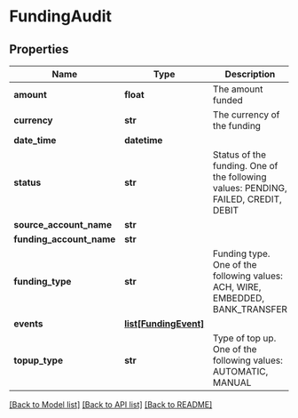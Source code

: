 # FundingAudit

## Properties
Name | Type | Description | Notes
------------ | ------------- | ------------- | -------------
**amount** | **float** | The amount funded | [optional] 
**currency** | **str** | The currency of the funding | [optional] 
**date_time** | **datetime** |  | [optional] 
**status** | **str** | Status of the funding. One of the following values: PENDING, FAILED, CREDIT, DEBIT | [optional] 
**source_account_name** | **str** |  | [optional] 
**funding_account_name** | **str** |  | [optional] 
**funding_type** | **str** | Funding type. One of the following values: ACH, WIRE, EMBEDDED, BANK_TRANSFER | [optional] 
**events** | [**list[FundingEvent]**](FundingEvent.md) |  | [optional] 
**topup_type** | **str** | Type of top up. One of the following values: AUTOMATIC, MANUAL | [optional] 

[[Back to Model list]](../README.md#documentation-for-models) [[Back to API list]](../README.md#documentation-for-api-endpoints) [[Back to README]](../README.md)


